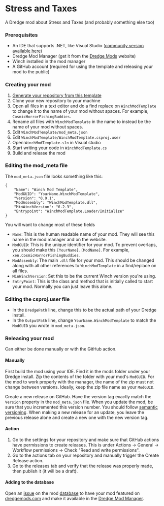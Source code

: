 ﻿# Stress and Taxes
A Dredge mod about Stress and Taxes (and probably something else too)

### Prerequisites
- An IDE that supports .NET, like Visual Studio ([community version available here](http://visualstudio.microsoft.com/thank-you-downloading-visual-studio/?sku=Community))
- Dredge Mod Manager (get it from the [Dredge Mods](https://dredgemods.com) website)
- Winch installed in the mod manager
- A GitHub account (required for using the template and releasing your mod to the public)

### Creating your mod
1. [Generate your repository from this template](https://github.com/new?template_name=WinchModTemplate&template_owner=DREDGE-Mods)
2. Clone your new repository to your machine
3. Open all files in a text editor and do a find replace on `WinchModTemplate` to change it to the name of your mod without spaces. For example, `CosmicHorrorFishingBuddies`.
4. Rename all files with `WinchModTemplate` in the name to instead be the name of your mod without spaces.
5. Edit `WinchModTemplate/mod_meta.json`
6. Edit `WinchModTemplate/WinchModTemplate.csproj.user`
7. Open `WinchModTemplate.sln` in Visual studio
8. Start writing your code in `WinchModTemplate.cs`
9. Build and release the mod

### Editing the mod_meta file

The `mod_meta.json` file looks something like this:
```
{
	"Name": "Winch Mod Template",
	"ModGUID": "YourName.WinchModTemplate",
	"Version": "0.0.1",
	"ModAssembly": "WinchModTemplate.dll",
	"MinWinchVersion": "0.2.3",
	"Entrypoint": "WinchModTemplate.Loader/Initialize"
}
```
You will want to change most of these fields

- `Name`: This is the human readable name of your mod. They will see this name in the mod manager and on the website.
- `ModGUID`: This is the unique identifier for your mod. To prevent overlaps, you should make this `[YourName].[ModName]`. For example, `xen.CosmicHorrorFishingBuddies`.
- `ModAssembly`: The main `.dll` file for your mod. This should be changed along with all other references to `WinchModTemplate` in a find/replace on all files.
- `MinWinchVersion`: Set this to be the current Winch version you're using.
- `EntryPoint`: This is the class and method that is initially called to start your mod. Normally you can just leave this alone.

### Editing the csproj.user file
- In the `DredgePath` line, change this to be the actual path of your Dredge install.
- In the `OutputPath` line, change `YourName.WinchModTemplate` to match the `ModGUID` you wrote in `mod_meta.json`.

### Releasing your mod
Can either be done manually or with the GitHub action.

#### Manually
First build the mod using your IDE. Find it in the mods folder under your Dredge install. Zip the contents of the folder with your mod's `ModGUID`. For the mod to work properly with the manager, the name of the zip must not change between versions. Ideally, keep the zip file name as your `ModGUID`.

Create a new release on GitHub. Have the version tag exactly match the `Version` property in the `mod_meta.json` file. When you update the mod, be sure that you incremented this version number. You should follow [semantic versioning](https://semver.org/). When making a new release for an update, you leave the previous release alone and create a new one with the new version tag.

#### Action
1. Go to the settings for your repository and make sure that GitHub actions have permissions to create releases. This is under Actions -> General -> Workflow permissions -> Check "Read and write permissions".
2. Go to the actions tab on your repository and manually trigger the Create Release action.
3. Go to the releases tab and verify that the release was properly made, then publish it (it will be a draft).

#### Adding to the database
Open an [issue](https://github.com/DREDGE-Mods/DredgeModDatabase/issues/new?assignees=&labels=add-new-mod&projects=&template=add-new-mod.yml&title=%5BYour+mod+name+here%5D) on the mod [database](https://github.com/DREDGE-Mods/DredgeModDatabase) to have your mod featured on [dredgemods.com](https://dredgemods.com/) and make it available in the [Dredge Mod Manager](https://github.com/DREDGE-Mods/DredgeModManager).
